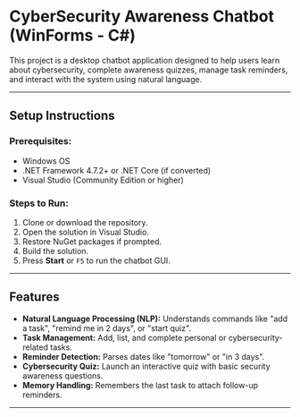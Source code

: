 # CyberSecurity Awareness Chatbot (WinForms - C#)

This project is a desktop chatbot application designed to help users learn about cybersecurity, complete awareness quizzes, manage task reminders, and interact with the system using natural language.

---

## Setup Instructions

### Prerequisites:
- Windows OS
- .NET Framework 4.7.2+ or .NET Core (if converted)
- Visual Studio (Community Edition or higher)

### Steps to Run:
1. Clone or download the repository.
2. Open the solution in Visual Studio.
3. Restore NuGet packages if prompted.
4. Build the solution.
5. Press **Start** or `F5` to run the chatbot GUI.

---

##  Features

- **Natural Language Processing (NLP):** Understands commands like "add a task", "remind me in 2 days", or "start quiz".
- **Task Management:** Add, list, and complete personal or cybersecurity-related tasks.
- **Reminder Detection:** Parses dates like "tomorrow" or "in 3 days".
- **Cybersecurity Quiz:** Launch an interactive quiz with basic security awareness questions.
- **Memory Handling:** Remembers the last task to attach follow-up reminders.


---

